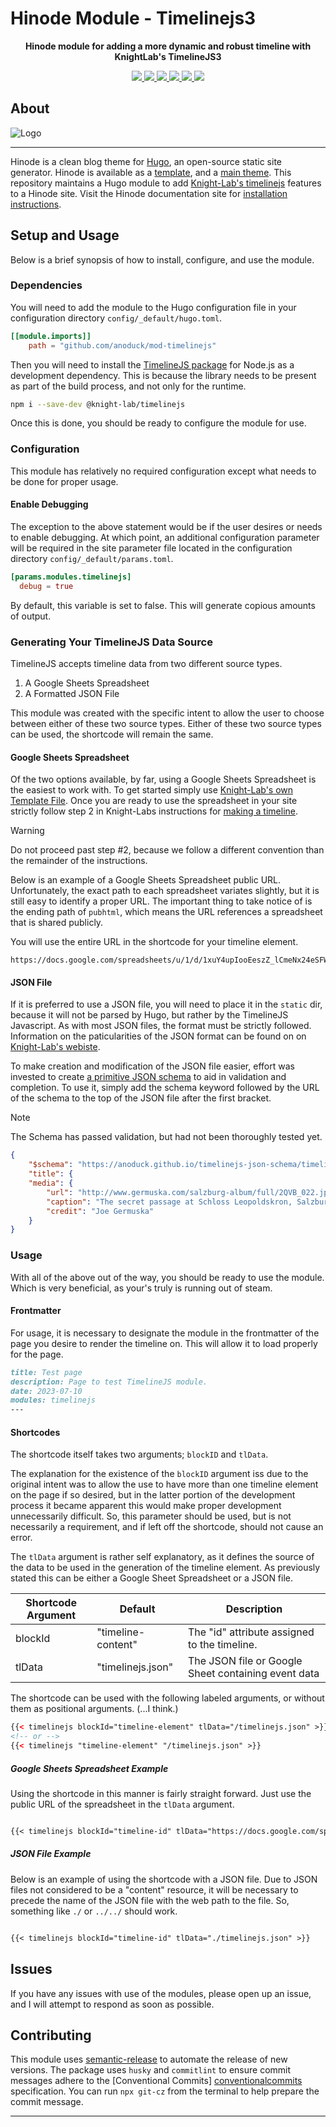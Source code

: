 # Hinode Module - Timelinejs3

<!-- Tagline -->
<p align="center">
    <b>Hinode module for adding a more dynamic and robust timeline with KnightLab's TimelineJS3</b>
    <br />
</p>

<!-- Badges -->
<p align="center">
    <a href="https://gohugo.io" alt="Hugo website">
        <img src="https://img.shields.io/badge/generator-hugo-brightgreen">
    </a>
    <a href="https://gethinode.com" alt="Hinode theme">
        <img src="https://img.shields.io/badge/theme-hinode-blue">
    </a>
    <a href="https://github.com/anoduck/mod-timelinejs/commits/main" alt="Last commit">
        <img src="https://img.shields.io/github/last-commit/anoduck/mod-timelinejs.svg">
    </a>
    <a href="https://github.com/anoduck/mod-timelinejs/issues" alt="Issues">
        <img src="https://img.shields.io/github/issues/anoduck/mod-timelinejs.svg">
    </a>
    <a href="https://github.com/anoduck/mod-timelinejs/pulls" alt="Pulls">
        <img src="https://img.shields.io/github/issues-pr-raw/anoduck/mod-timelinejs.svg">
    </a>
    <a href="https://github.com/anoduck/mod-timelinejs/blob/main/LICENSE" alt="License">
        <img src="https://img.shields.io/github/license/anoduck/mod-timelinejs">
    </a>
</p>

## About

![Logo](https://raw.githubusercontent.com/gethinode/hinode/main/static/img/logo.png)

---

Hinode is a clean blog theme for [Hugo][hugo], an open-source static site generator. Hinode is available as a
[template][repository_template], and a [main theme][repository]. This repository maintains a Hugo module  to add
[Knight-Lab's timelinejs](https://github.com/NUKnightLab/TimelineJS3) features to a Hinode site. Visit the Hinode
documentation site for [installation instructions][hinode_docs].

## Setup and Usage

Below is a brief synopsis of how to install, configure, and use the module.

### Dependencies

You will need to add the module to the Hugo configuration file in your configuration directory
`config/_default/hugo.toml`. 

```toml
[[module.imports]]
    path = "github.com/anoduck/mod-timelinejs"
```

Then you will need to install the [TimelineJS package](https://www.npmjs.com/package/@knight-lab/timelinejs) for Node.js
as a development dependency. This is because the library needs to be present as part of the build process, and not only
for the runtime.

```bash
npm i --save-dev @knight-lab/timelinejs
```

Once this is done, you should be ready to configure the module for use.

### Configuration

This module has relatively no required configuration except what needs to be done for proper usage. 

#### Enable Debugging

The exception to the above statement would be if the user desires or needs to enable debugging. At which point, an
additional configuration parameter will be required in the site parameter file located in the configuration directory
`config/_default/params.toml`. 

```toml
[params.modules.timelinejs]
  debug = true
```

By default, this variable is set to false. This will generate copious amounts of output.

### Generating Your TimelineJS Data Source

TimelineJS accepts timeline data from two different source types.

1. A Google Sheets Spreadsheet
2. A Formatted JSON File

This module was created with the specific intent to allow the user to choose between either of these two source types.
Either of these two source types can be used, the shortcode will remain the same.

#### Google Sheets Spreadsheet

Of the two options available, by far, using a Google Sheets Spreadsheet is the easiest to work with. To get started
simply use [Knight-Lab's own Template
File](https://docs.google.com/spreadsheets/d/1pHBvXN7nmGkiG8uQSUB82eNlnL8xHu6kydzH_-eguHQ/copy). Once you are ready to
use the spreadsheet in your site strictly follow step 2 in Knight-Labs instructions for [making a
timeline](https://timeline.knightlab.com/#make).

>[!WARNING]
> Do not proceed past step #2, because we follow a different convention than the remainder of the instructions.

Below is an example of a Google Sheets Spreadsheet public URL. Unfortunately, the exact path to each spreadsheet
variates slightly, but it is still easy to identify a proper URL. The important thing to take notice of is the ending
path of `pubhtml`, which means the URL references a spreadsheet that is shared publicly.

You will use the entire URL in the shortcode for your timeline element.

```text
https://docs.google.com/spreadsheets/u/1/d/1xuY4upIooEeszZ_lCmeNx24eSFWe0rHe9ZdqH2xqVNk/pubhtml
```

#### JSON File

If it is preferred to use a JSON file, you will need to place it in the `static` dir, because it will not be parsed by
Hugo, but rather by the TimelineJS Javascript. As with most JSON files, the format must be strictly followed.
Information on the paticularities of the JSON format can be found on on [Knight-Lab's
webiste](https://timeline.knightlab.com/docs/json-format.html).

To make creation and modification of the JSON file easier, effort was invested to create [a primitive JSON
schema](https://anoduck.github.io/) to aid in validation and completion. To use it, simply add the schema keyword
followed by the URL of the schema to the top of the JSON file after the first bracket. 

>[!NOTE]
> The Schema has passed validation, but had not been thoroughly tested yet.

```json
{
    "$schema": "https://anoduck.github.io/timelinejs-json-schema/timelinejs.schema.json",
    "title": {
    "media": {
        "url": "http://www.germuska.com/salzburg-album/full/2QVB_022.jpg",
        "caption": "The secret passage at Schloss Leopoldskron, Salzburg, Austria",
        "credit": "Joe Germuska"
    }
}
```

### Usage

With all of the above out of the way, you should be ready to use the module. Which is very beneficial, as your's truly is
running out of steam.

#### Frontmatter

For usage, it is necessary to designate the module in the frontmatter of the page you desire to render the timeline on.
This will allow it to load properly for the page.

```markdown
title: Test page
description: Page to test TimelineJS module.
date: 2023-07-10
modules: timelinejs
---
```

#### Shortcodes

The shortcode itself takes two arguments; `blockID` and `tlData`. 

The explanation for the existence of the `blockID` argument iss due to the original intent was to allow the use to have
more than one timeline element on the page if so desired, but in the latter portion of the development process it became
apparent this would make proper development unnecessarily difficult. So, this parameter should be used, but is not
necessarily a requirement, and if left off the shortcode, should not cause an error.

The `tlData` argument is rather self explanatory, as it defines the source of the data to be used in the generation of
the timeline element. As previously stated this can be either a Google Sheet Spreadsheet or a JSON file.

| Shortcode Argument        | Default            | Description                                         |
|---------------------------|--------------------|-----------------------------------------------------|
| blockId                   | "timeline-content" | The "id" attribute assigned to the timeline.        |
| tlData                    | "timelinejs.json"  | The JSON file or Google Sheet containing event data |

The shortcode can be used with the following labeled arguments, or without them as positional arguments. (...I think.)

```html
{{< timelinejs blockId="timeline-element" tlData="/timelinejs.json" >}}
<!-- or -->
{{< timelinejs "timeline-element" "/timelinejs.json" >}}
```

##### Google Sheets Spreadsheet Example

Using the shortcode in this manner is fairly straight forward. Just use the public URL of the spreadsheet in the
`tlData` argument.

```markdown

{{< timelinejs blockId="timeline-id" tlData="https://docs.google.com/spreadsheets/u/1/d/1xuY4upIooEeszZ_lCmeNx24eSFWe0rHe9ZdqH2xqVNk/pubhtml" >}}

```

##### JSON File Example

Below is an example of using the shortcode with a JSON file. Due to JSON files not considered to be a "content" resource,
it will be necessary to precede the name of the JSON file with the web path to the file. So, something like `./` or
`../../` should work.

```markdown

{{< timelinejs blockId="timeline-id" tlData="./timelinejs.json" >}}

```

## Issues

If you have any issues with use of the modules, please open up an issue, and I will attempt to respond as soon as possible.

## Contributing

This module uses [semantic-release][semantic-release] to automate the release of new versions. The package uses `husky`
and `commitlint` to ensure commit messages adhere to the [Conventional Commits] [conventionalcommits] specification. You
can run `npx git-cz` from the terminal to help prepare the commit message.

---

<!-- MARKDOWN LINKS -->
[hugo]: https://gohugo.io
[hinode_docs]: https://gethinode.com
[Timelinejs3_Github]: https://github.com/NUKnightLab/TimelineJS3
[Timelinejs Site]: https://timeline.knightlab.com
[Timelinejs Docs]: https://timeline.knightlab.com/docs/instantiate-a-timeline.html
[This Module]: https://github.com/anoduck/mod-timleinejs3
[SRI Hash]: https://www.srihash.org/
[Google_CSP_Evaluator]: https://csp-evaluator.withgoogle.com/
[repository]: https://github.com/gethinode/hinode.git
[repository_template]: https://github.com/gethinode/template.git
[conventionalcommits]: https://www.conventionalcommits.org
[husky]: https://typicode.github.io/husky/
[semantic-release]: https://semantic-release.gitbook.io/

